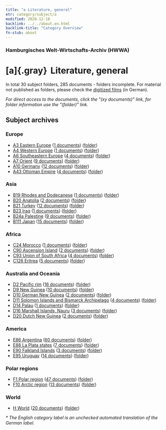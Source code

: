 ```yaml
---
title: "a Literature, general"
etr: category/subject/a
modified: 2020-12-18
backlink: ../../about.en.html
backlink-title: "Category Overview"
fn-stub: about
---
```


### Hamburgisches Welt-Wirtschafts-Archiv (HWWA)
# [a]{.gray}&#8201; Literature, general&#160; 





In total 30 subject folders, 285 documents - folders incomplete.
For material not published as folders, please check the [digitized films](/film/h1_sh) (in German).

_For direct access to the documents, click the "(xy documents)" link, for folder information use the "(folder)" link._

## Subject archives



### Europe

- [A3 Eastern Europe](../../../geo/about.en.html#A3) (<a href="https://dfg-viewer.de/show/?tx_dlf[id]=https://pm20.zbw.eu/mets/sh/1408xx/140896/1423xx/142393/public.mets.en.xml" target="_blank">1 documents</a>) ([folder](http://purl.org/pressemappe20/folder/sh/140896,142393))
- [A4 Western Europe](../../../geo/about.en.html#A4) (<a href="https://dfg-viewer.de/show/?tx_dlf[id]=https://pm20.zbw.eu/mets/sh/1408xx/140897/1423xx/142393/public.mets.en.xml" target="_blank">1 documents</a>) ([folder](http://purl.org/pressemappe20/folder/sh/140897,142393))
- [A6 Southeastern Europe](../../../geo/about.en.html#A6) (<a href="https://dfg-viewer.de/show/?tx_dlf[id]=https://pm20.zbw.eu/mets/sh/1409xx/140900/1423xx/142393/public.mets.en.xml" target="_blank">4 documents</a>) ([folder](http://purl.org/pressemappe20/folder/sh/140900,142393))
- [A7 Orient](../../../geo/about.en.html#A7) (<a href="https://dfg-viewer.de/show/?tx_dlf[id]=https://pm20.zbw.eu/mets/sh/1409xx/140902/1423xx/142393/public.mets.en.xml" target="_blank">9 documents</a>) ([folder](http://purl.org/pressemappe20/folder/sh/140902,142393))
- [A10 Germany](../../../geo/about.en.html#A10) (<a href="https://dfg-viewer.de/show/?tx_dlf[id]=https://pm20.zbw.eu/mets/sh/1261xx/126128/1423xx/142393/public.mets.en.xml" target="_blank">12 documents</a>) ([folder](http://purl.org/pressemappe20/folder/sh/126128,142393))
- [A43 Ottoman Empire](../../../geo/about.en.html#A43) (<a href="https://dfg-viewer.de/show/?tx_dlf[id]=https://pm20.zbw.eu/mets/sh/1410xx/141034/1423xx/142393/public.mets.en.xml" target="_blank">4 documents</a>) ([folder](http://purl.org/pressemappe20/folder/sh/141034,142393))

### Asia

- [B19 Rhodes and Dodecanese](../../../geo/about.en.html#B19) (<a href="https://dfg-viewer.de/show/?tx_dlf[id]=https://pm20.zbw.eu/mets/sh/1411xx/141106/1423xx/142393/public.mets.en.xml" target="_blank">1 documents</a>) ([folder](http://purl.org/pressemappe20/folder/sh/141106,142393))
- [B20 Anatolia](../../../geo/about.en.html#B20) (<a href="https://dfg-viewer.de/show/?tx_dlf[id]=https://pm20.zbw.eu/mets/sh/1411xx/141108/1423xx/142393/public.mets.en.xml" target="_blank">2 documents</a>) ([folder](http://purl.org/pressemappe20/folder/sh/141108,142393))
- [B21 Turkey](../../../geo/about.en.html#B21) (<a href="https://dfg-viewer.de/show/?tx_dlf[id]=https://pm20.zbw.eu/mets/sh/1411xx/141111/1423xx/142393/public.mets.en.xml" target="_blank">12 documents</a>) ([folder](http://purl.org/pressemappe20/folder/sh/141111,142393))
- [B23 Iraq](../../../geo/about.en.html#B23) (<a href="https://dfg-viewer.de/show/?tx_dlf[id]=https://pm20.zbw.eu/mets/sh/1411xx/141113/1423xx/142393/public.mets.en.xml" target="_blank">1 documents</a>) ([folder](http://purl.org/pressemappe20/folder/sh/141113,142393))
- [B24a Palestine](../../../geo/about.en.html#B24a) (<a href="https://dfg-viewer.de/show/?tx_dlf[id]=https://pm20.zbw.eu/mets/sh/1411xx/141115/1423xx/142393/public.mets.en.xml" target="_blank">9 documents</a>) ([folder](http://purl.org/pressemappe20/folder/sh/141115,142393))
- [B111 Japan](../../../geo/about.en.html#B111) (<a href="https://dfg-viewer.de/show/?tx_dlf[id]=https://pm20.zbw.eu/mets/sh/1412xx/141272/1423xx/142393/public.mets.en.xml" target="_blank">15 documents</a>) ([folder](http://purl.org/pressemappe20/folder/sh/141272,142393))

### Africa

- [C24 Morocco](../../../geo/about.en.html#C24) (<a href="https://dfg-viewer.de/show/?tx_dlf[id]=https://pm20.zbw.eu/mets/sh/1413xx/141356/1423xx/142393/public.mets.en.xml" target="_blank">1 documents</a>) ([folder](http://purl.org/pressemappe20/folder/sh/141356,142393))
- [C90 Ascension Island](../../../geo/about.en.html#C90) (<a href="https://dfg-viewer.de/show/?tx_dlf[id]=https://pm20.zbw.eu/mets/sh/1414xx/141451/1423xx/142393/public.mets.en.xml" target="_blank">2 documents</a>) ([folder](http://purl.org/pressemappe20/folder/sh/141451,142393))
- [C93 Union of South Africa](../../../geo/about.en.html#C93) (<a href="https://dfg-viewer.de/show/?tx_dlf[id]=https://pm20.zbw.eu/mets/sh/1414xx/141454/1423xx/142393/public.mets.en.xml" target="_blank">4 documents</a>) ([folder](http://purl.org/pressemappe20/folder/sh/141454,142393))
- [C126 Eritrea](../../../geo/about.en.html#C126) (<a href="https://dfg-viewer.de/show/?tx_dlf[id]=https://pm20.zbw.eu/mets/sh/1414xx/141483/1423xx/142393/public.mets.en.xml" target="_blank">5 documents</a>) ([folder](http://purl.org/pressemappe20/folder/sh/141483,142393))

### Australia and Oceania

- [D2 Pacific rim](../../../geo/about.en.html#D2) (<a href="https://dfg-viewer.de/show/?tx_dlf[id]=https://pm20.zbw.eu/mets/sh/1415xx/141593/1423xx/142393/public.mets.en.xml" target="_blank">16 documents</a>) ([folder](http://purl.org/pressemappe20/folder/sh/141593,142393))
- [D9 New Guinea](../../../geo/about.en.html#D9) (<a href="https://dfg-viewer.de/show/?tx_dlf[id]=https://pm20.zbw.eu/mets/sh/1416xx/141600/1423xx/142393/public.mets.en.xml" target="_blank">10 documents</a>) ([folder](http://purl.org/pressemappe20/folder/sh/141600,142393))
- [D10 German New Guinea](../../../geo/about.en.html#D10) (<a href="https://dfg-viewer.de/show/?tx_dlf[id]=https://pm20.zbw.eu/mets/sh/1416xx/141601/1423xx/142393/public.mets.en.xml" target="_blank">2 documents</a>) ([folder](http://purl.org/pressemappe20/folder/sh/141601,142393))
- [D11 Solomon Islands and Bismarck Archipelago](../../../geo/about.en.html#D11) (<a href="https://dfg-viewer.de/show/?tx_dlf[id]=https://pm20.zbw.eu/mets/sh/1416xx/141610/1423xx/142393/public.mets.en.xml" target="_blank">4 documents</a>) ([folder](http://purl.org/pressemappe20/folder/sh/141610,142393))
- [D14 Palau](../../../geo/about.en.html#D14) (<a href="https://dfg-viewer.de/show/?tx_dlf[id]=https://pm20.zbw.eu/mets/sh/1416xx/141614/1423xx/142393/public.mets.en.xml" target="_blank">1 documents</a>) ([folder](http://purl.org/pressemappe20/folder/sh/141614,142393))
- [D16 Marshall Islands, Nauru](../../../geo/about.en.html#D16) (<a href="https://dfg-viewer.de/show/?tx_dlf[id]=https://pm20.zbw.eu/mets/sh/1416xx/141616/1423xx/142393/public.mets.en.xml" target="_blank">3 documents</a>) ([folder](http://purl.org/pressemappe20/folder/sh/141616,142393))
- [D20 Dutch New Guinea](../../../geo/about.en.html#D20) (<a href="https://dfg-viewer.de/show/?tx_dlf[id]=https://pm20.zbw.eu/mets/sh/1416xx/141619/1423xx/142393/public.mets.en.xml" target="_blank">2 documents</a>) ([folder](http://purl.org/pressemappe20/folder/sh/141619,142393))

### America

- [E86 Argentina](../../../geo/about.en.html#E86) (<a href="https://dfg-viewer.de/show/?tx_dlf[id]=https://pm20.zbw.eu/mets/sh/1416xx/141692/1423xx/142393/public.mets.en.xml" target="_blank">60 documents</a>) ([folder](http://purl.org/pressemappe20/folder/sh/141692,142393))
- [E88 La Plata states](../../../geo/about.en.html#E88) (<a href="https://dfg-viewer.de/show/?tx_dlf[id]=https://pm20.zbw.eu/mets/sh/1416xx/141693/1423xx/142393/public.mets.en.xml" target="_blank">7 documents</a>) ([folder](http://purl.org/pressemappe20/folder/sh/141693,142393))
- [E90 Falkland Islands](../../../geo/about.en.html#E90) (<a href="https://dfg-viewer.de/show/?tx_dlf[id]=https://pm20.zbw.eu/mets/sh/1416xx/141694/1423xx/142393/public.mets.en.xml" target="_blank">3 documents</a>) ([folder](http://purl.org/pressemappe20/folder/sh/141694,142393))
- [E95 Uruguay](../../../geo/about.en.html#E95) (<a href="https://dfg-viewer.de/show/?tx_dlf[id]=https://pm20.zbw.eu/mets/sh/1416xx/141695/1423xx/142393/public.mets.en.xml" target="_blank">14 documents</a>) ([folder](http://purl.org/pressemappe20/folder/sh/141695,142393))

### Polar regions

- [F1 Polar region](../../../geo/about.en.html#F1) (<a href="https://dfg-viewer.de/show/?tx_dlf[id]=https://pm20.zbw.eu/mets/sh/1417xx/141701/1423xx/142393/public.mets.en.xml" target="_blank">47 documents</a>) ([folder](http://purl.org/pressemappe20/folder/sh/141701,142393))
- [F10 Arctic region](../../../geo/about.en.html#F10) (<a href="https://dfg-viewer.de/show/?tx_dlf[id]=https://pm20.zbw.eu/mets/sh/1417xx/141702/1423xx/142393/public.mets.en.xml" target="_blank">13 documents</a>) ([folder](http://purl.org/pressemappe20/folder/sh/141702,142393))

### World

- [H World](../../../geo/about.en.html#H) (<a href="https://dfg-viewer.de/show/?tx_dlf[id]=https://pm20.zbw.eu/mets/sh/1417xx/141728/1423xx/142393/public.mets.en.xml" target="_blank">20 documents</a>) ([folder](http://purl.org/pressemappe20/folder/sh/141728,142393))


_* The English category label is an unchecked automated translation of the German label._

